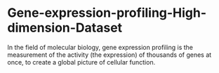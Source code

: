 # Gene-expression-profiling-High-dimension-Dataset
In the field of molecular biology, gene expression profiling is the measurement of the activity (the expression) of thousands of genes at once, to create a global picture of cellular function.
